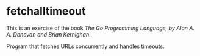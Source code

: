 # fetchalltimeout

This is an exercise of the book _The Go Programming Language,
by Alan A. A. Donovan and Brian Kernighan_.

Program that fetches URLs concurrently and handles timeouts.
